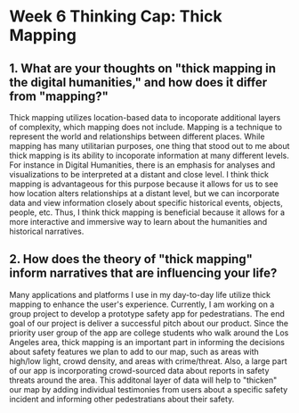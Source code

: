 # Week 6 Thinking Cap: Thick Mapping 

## 1. What are your thoughts on "thick mapping in the digital humanities," and how does it differ from "mapping?"
Thick mapping utilizes location-based data to incoporate additional layers of complexity, which mapping does not include. Mapping is a technique to represent the world and relationships between different places. While mapping has many utilitarian purposes, one thing that stood out to me about thick mapping is its ability to incoporate information at many different levels. For instance in Digital Humanities, there is an emphasis for analyses and visualizations to be interpreted at a distant and close level. I think thick mapping is advantageous for this purpose because it allows for us to see how location alters relationships at a distant level, but we can incorporate data and view information closely about specific historical events, objects, people, etc. Thus, I think thick mapping is beneficial because it allows for a more interactive and immersive way to learn about the humanities and historical narratives.

## 2. How does the theory of "thick mapping" inform narratives that are influencing your life?
Many applications and platforms I use in my day-to-day life utilize thick mapping to enhance the user's experience. Currently, I am working on a group project to develop a prototype safety app for pedestratians. The end goal of our project is deliver a successful pitch about our product. Since the priority user group of the app are college students who walk around the Los Angeles area, thick mapping is an important part in informing the decisions about safety features we plan to add to our map, such as areas with high/low light, crowd density, and areas with crime/threat. Also, a large part of our app is incorporating crowd-sourced data about reports in safety threats around the area. This additonal layer of data will help to "thicken" our map by adding individual testimonies from users about a specific safety incident and informing other pedestratians about their safety.
